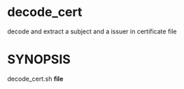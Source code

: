 # decode_cert
decode and extract a subject and a issuer in certificate file

# SYNOPSIS
decode_cert.sh __file__
